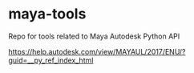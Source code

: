 # maya-tools
Repo for tools related to Maya Autodesk Python API

https://help.autodesk.com/view/MAYAUL/2017/ENU/?guid=__py_ref_index_html
